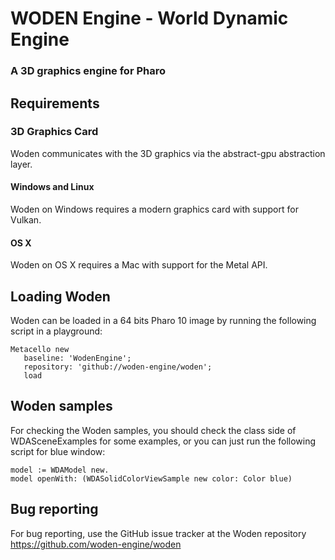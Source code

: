 # WODEN Engine - World Dynamic Engine
### A 3D graphics engine for Pharo

## Requirements

### 3D Graphics Card
Woden communicates with the 3D graphics via the abstract-gpu abstraction layer.

#### Windows and Linux

Woden on Windows requires a modern graphics card with support for Vulkan.

#### OS X

Woden on OS X requires a Mac with support for the Metal API.

## Loading Woden

Woden can be loaded in a 64 bits Pharo 10 image by running the following script in a playground:

```smalltalk
Metacello new
   baseline: 'WodenEngine';
   repository: 'github://woden-engine/woden';
   load
```

## Woden samples

For checking the Woden samples, you should check the class side of WDASceneExamples
for some examples, or you can just run the following script for blue window:

```smalltalk
model := WDAModel new.
model openWith: (WDASolidColorViewSample new color: Color blue)
```

## Bug reporting

For bug reporting, use the GitHub issue tracker at the Woden repository https://github.com/woden-engine/woden
